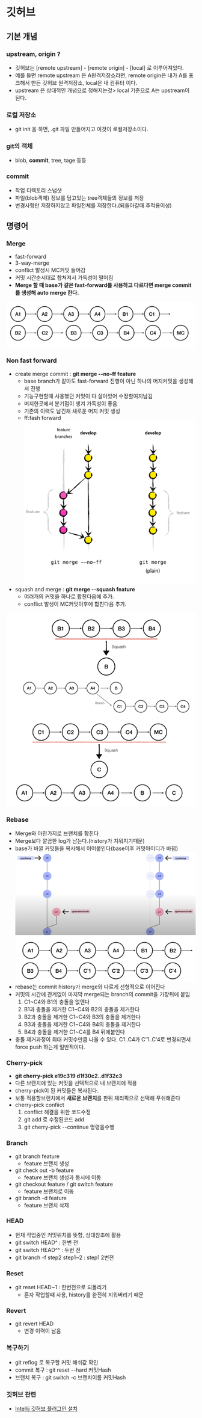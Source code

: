 # 깃허브

## 기본 개념

### upstream, origin ?
- 깃허브는 [remote upstream] - [remote origin] - [local] 로 이루어져있다.
- 예를 들면 remote upstream 은 A원격저장소라면, remote origin은 내가 A를 포크해서 만든 깃허브 원격저장소, local은 내 컴퓨터 이다.
- upstream 은 상대적인 개념으로 정해지는것> local 기준으로 A는 upstream이 된다.

### 로컬 저장소
- git init 을 하면, .git 파일 만들어지고 이것이 로컬저장소이다.

### git의 객체
- blob, **commit**, tree, tage 등등

### commit
- 작업 디렉토리 스냅샷
- 파일(blob객체) 정보를 담고있는 tree객체들의 정보를 저장
- 변경사항만 저장하지않고 파일전체를 저장한다.(되돌아갈때 추적용이성)

## 명령어

### Merge
- fast-forward
- 3-way-merge
- conflict 발생시 MC커밋 들어감
- 커밋 시간순서대로 합쳐져서 가독성이 떨어짐
- **Merge 할 때 base가 같은 fast-forward를 사용하고 다르다면 merge commit를 생성해 auto merge 한다.**
<img src="img/merge.PNG">

### Non fast forward
- create merge commit : **git merge --no-ff feature**
  - base branch가 같아도 fast-forward 진행이 아닌 하나의 머지커밋을 생성해서 진행
  - 기능구현할때 사용했던 커밋이 다 살아있어 수정할여지남김
  - 머지한곳에서 분기점이 생겨 가독성이 좋음
  - 기존의 이력도 남긴채 새로운 머지 커밋 생성
  - ff:fash forward
    <img src="img/createMerge.PNG">
- squash and merge : **git merge --squash feature**
  - 여러개의 커밋을 하나로 합친다음에 추가.
  - conflict 발생이 MC커밋이후에 합친다음 추가.
<img src="img/squashMerge1.PNG">
<img src="img/squashMerge2.PNG">

### Rebase
- Merge와 마찬가지로 브랜치를 합친다
- Merge보다 깔끔한 log가 남는다.(history가 지워지기때문)
- base가 바뀔 커밋들을 복사해서 이어붙인다(base이후 커밋아이디가 바뀜)
  <img src="img/rebase.PNG">
  <img src="img/rebase2.PNG">
- rebase는 commit history가 merge와 다르게 선형적으로 이어진다
- 커밋의 시간에 관계없이 마지막 merge되는 branch의 commit을 가장뒤에 붙임
  1. C1~C4와 B1의 충돌을 없앤다
  2. B1과 충돌을 제거한 C1~C4와 B2의 충돌을 제거한다
  3. B2과 충돌을 제거한 C1~C4와 B3의 충돌을 제거한다
  4. B3과 충돌을 제거한 C1~C4와 B4의 충돌을 제거한다
  5. B4과 충돌을 제거한 C1~C4를 B4 뒤에붙인다
- 충돌 제거과정이 최대 커밋수만큼 나올 수 있다. C1..C4가 C'1..C'4로 변경되면서 force push 하는게 일반적이다.


### Cherry-pick
- **git cherry-pick e19c319 d1f30c2..d1f32c3**
- 다른 브랜치에 있는 커밋을 선택적으로 내 브랜치에 적용
- cherry-pick이 된 커밋들은 복사된다.
- 보통 적용할브랜치에서 **새로운 브랜치**를 판뒤 체리픽으로 선택해 푸쉬해준다
- cherry-pick confiict
  1. conflict 해결을 위한 코드수정
  2. git add 로 수정된코드 add
  3. git cherry-pick --continue 명령을수행

### Branch
- git branch feature
  - feature 브랜치 생성
- git check out -b feature
  - feature 브랜치 생성과 동시에 이동
- git checkout feature / git switch feature
  - feature 브랜치로 이동
- git branch -d feature
  - feature 브랜치 삭제

### HEAD
- 현재 작업중인 커밋위치를 뜻함, 상대참조에 활용
- git switch HEAD^ : 한번 전
- git switch HEAD^^ : 두번 전
- git branch -f step2 step1~2 : step1 2번전

### Reset
- git reset HEAD~1 : 한번전으로 되돌리기
  - 혼자 작업할때 사용, history를 완전히 지워버리기 때문

### Revert
- git revert HEAD 
  - 변경 이력이 남음

### 복구하기
- git reflog 로 복구할 커밋 해쉬값 확인
- commit 복구 : git reset --hard 커밋Hash
- 브랜치 복구 : git switch -c 브랜치이름 커밋Hash

### 깃허브 관련
- [Intellij 깃허브 플러그인 설치](https://velog.io/@_im_ssu/IntelliJ-Git-Commit-Template)